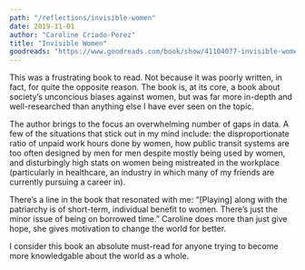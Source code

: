 ```yaml
---
path: "/reflections/invisible-women"
date: 2019-11-01
author: "Caroline Criado-Perez"
title: "Invisible Women"
goodreads: "https://www.goodreads.com/book/show/41104077-invisible-women"
---
```


This was a frustrating book to read. Not because it was poorly written, in fact, for quite the opposite reason. The book is, at its core, a book about society’s unconcious biases against women, but was far more in-depth and well-researched than anything else I have ever seen on the topic.

The author brings to the focus an overwhelming number of gaps in data. A few of the situations that stick out in my mind include: the disproportionate ratio of unpaid work hours done by women, how public transit systems are too often designed by men for men despite mostly being used by women, and disturbingly high stats on women being mistreated in the workplace (particularly in healthcare, an industry in which many of my friends are currently pursuing a career in).

There’s a line in the book that resonated with me: “[Playing] along with the patriarchy is of short-term, individual benefit to women. There’s just the minor issue of being on borrowed time.” Caroline does more than just give hope, she gives motivation to change the world for better.

I consider this book an absolute must-read for anyone trying to become more knowledgable about the world as a whole.
